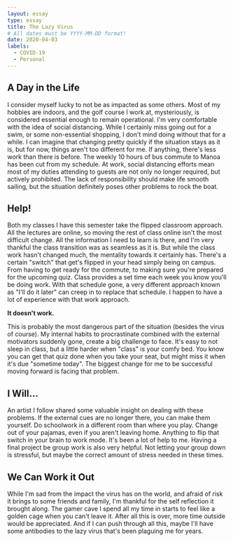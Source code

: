 ```yaml
---
layout: essay
type: essay
title: The Lazy Virus
# All dates must be YYYY-MM-DD format!
date: 2020-04-03
labels:
  - COVID-19
  - Personal
---
```

## A Day in the Life
I consider myself lucky to not be as impacted as some others. Most of my hobbies are indoors, and the golf course I work at, mysteriously, is considered essential enough to remain operational. I'm very comfortable with the idea of social distancing. While I certainly miss going out for a swim, or some non-essential shopping, I don't mind doing without that for a while. I can imagine that changing pretty quickly if the situation stays as it is, but for now, things aren't too different for me. If anything, there's less work than there is before. The weekly 10 hours of bus commute to Manoa has been cut from my schedule. At work, social distancing efforts mean most of my duties attending to guests are not only no longer required, but actively prohibited. The lack of responsibility should make life smooth sailing, but the situation definitely poses other problems to rock the boat.

## Help!
Both my classes I have this semester take the flipped classroom approach. All the lectures are online, so moving the rest of class online isn't the most difficult change. All the information I need to learn is there, and I'm very thankful the class transition was as seamless as it is. But while the class work hasn't changed much, the mentality towards it certainly has. There's a certain "switch" that get's flipped in your head simply being on campus. From having to get ready for the commute, to making sure you're prepared for the upcoming quiz. Class provides a set time each week you know you'll be doing work. With that schedule gone, a very different approach known as "I'll do it later" can creep in to replace that schedule. I happen to have a lot of experience with that work approach.

<b>It doesn't work.</b>

This is probably the most dangerous part of the situation (besides the virus of course). My internal habits to procrastinate combined with the external motivators suddenly gone, create a big challenge to face. It's easy to not sleep in class, but a little harder when "class" is your comfy bed. You know you can get that quiz done when you take your seat, but might miss it when it's due "sometime today". The biggest change for me to be successful moving forward is facing that problem.

## I Will...
An artist I follow shared some valuable insight on dealing with these problems. If the external cues are no longer there, you can make them yourself. Do schoolwork in a different room than where you play. Change out of your pajamas, even if you aren't leaving home. Anything to flip that switch in your brain to work mode. It's been a lot of help to me. Having a final project be group work is also very helpful. Not letting your group down is stressful, but maybe the correct amount of stress needed in these times.

## We Can Work it Out
While I'm sad from the impact the virus has on the world, and afraid of risk it brings to some friends and family, I'm thankful for the self reflection it brought along. The gamer cave I spend all my time in starts to feel like a golden cage when you can't leave it. After all this is over, more time outside would be appreciated. And if I can push through all this, maybe I'll have some antibodies to the lazy virus that's been plaguing me for years.

